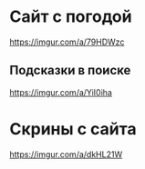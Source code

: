 # Сайт с погодой
https://imgur.com/a/79HDWzc
## Подсказки в поиске
https://imgur.com/a/YiI0iha

# Скрины с сайта

https://imgur.com/a/dkHL21W
